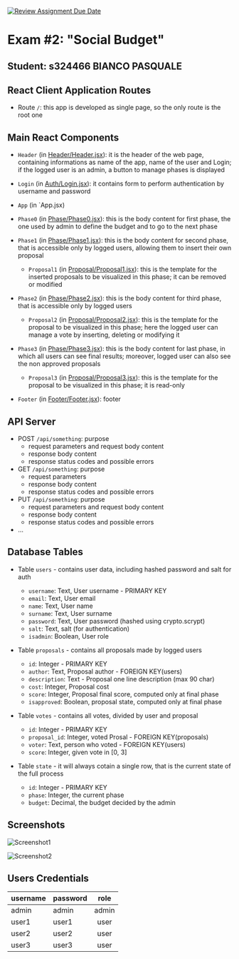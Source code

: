 [![Review Assignment Due Date](https://classroom.github.com/assets/deadline-readme-button-22041afd0340ce965d47ae6ef1cefeee28c7c493a6346c4f15d667ab976d596c.svg)](https://classroom.github.com/a/CNwikhrY)

# Exam #2: "Social Budget"

## Student: s324466 BIANCO PASQUALE

## React Client Application Routes

- Route `/`: this app is developed as single page, so the only route is the root one

## Main React Components

- `Header` (in [Header/Header.jsx](/client/src/components/Header/Header.jsx)): it is the header of the web page, containing informations as name of the app, name of the user and Login; if the logged user is an admin, a button to manage phases is displayed

- `Login` (in [Auth/Login.jsx](/client/src/components/Auth/Login.jsx)): it contains form to perform authentication by username and password
- `App` (in `App.jsx)

- `Phase0` (in [Phase/Phase0.jsx](/client/src/components/Phase/Phase0.jsx)): this is the body content for first phase, the one used by admin to define the budget and to go to the next phase

- `Phase1` (in [Phase/Phase1.jsx](/client/src/components/Phase/Phase1.jsx)): this is the body content for second phase, that is accessible only by logged users, allowing them to insert their own proposal

  - `Proposal1` (in [Proposal/Proposal1.jsx](/client/src/components/Proposal/Proposal1.jsx)): this is the template for the inserted proposals to be visualized in this phase; it can be removed or modified

- `Phase2` (in [Phase/Phase2.jsx](/client/src/components/Phase/Phase2.jsx)): this is the body content for third phase, that is accessible only by logged users

  - `Proposal2` (in [Proposal/Proposal2.jsx](/client/src/components/Proposal/Proposal2.jsx)): this is the template for the proposal to be visualized in this phase; here the logged user can manage a vote by inserting, deleting or modifying it

- `Phase3` (in [Phase/Phase3.jsx](/client/src/components/Phase/Phase3.jsx)): this is the body content for last phase, in which all users can see final results; moreover, logged user can also see the non approved proposals

  - `Proposal3` (in [Proposal/Proposal3.jsx](/client/src/components/Proposal/Proposal3.jsx)): this is the template for the proposal to be visualized in this phase; it is read-only

- `Footer` (in [Footer/Footer.jsx](/client/src/components/Footer/Footer.jsx)): footer

## API Server

- POST `/api/something`: purpose
  - request parameters and request body content
  - response body content
  - response status codes and possible errors
- GET `/api/something`: purpose
  - request parameters
  - response body content
  - response status codes and possible errors
- PUT `/api/something`: purpose
  - request parameters and request body content
  - response body content
  - response status codes and possible errors
- ...

## Database Tables

- Table `users` - contains user data, including hashed password and salt for auth

  - `username`: Text, User username - PRIMARY KEY
  - `email`: Text, User email
  - `name`: Text, User name
  - `surname`: Text, User surname
  - `password`: Text, User password (hashed using crypto.scrypt)
  - `salt`: Text, salt (for authentication)
  - `isadmin`: Boolean, User role

- Table `proposals` - contains all proposals made by logged users

  - `id`: Integer - PRIMARY KEY
  - `author`: Text, Proposal author - FOREIGN KEY(users)
  - `description`: Text - Proposal one line description (max 90 char)
  - `cost`: Integer, Proposal cost
  - `score`: Integer, Proposal final score, computed only at final phase
  - `isapproved`: Boolean, proposal state, computed only at final phase

- Table `votes` - contains all votes, divided by user and proposal

  - `id`: Integer - PRIMARY KEY
  - `proposal_id`: Integer, voted Prosal - FOREIGN KEY(proposals)
  - `voter`: Text, person who voted - FOREIGN KEY(users)
  - `score`: Integer, given vote in [0, 3]

- Table `state` - it will always cotain a single row, that is the current state of the full process

  - `id`: Integer - PRIMARY KEY
  - `phase`: Integer, the current phase
  - `budget`: Decimal, the budget decided by the admin

## Screenshots

![Screenshot1](./img/screenshot.jpg)

![Screenshot2](./img/screenshot.jpg)

## Users Credentials

| username | password | role  |
| :------- | :------- | :---: |
| admin    | admin    | admin |
| user1    | user1    | user  |
| user2    | user2    | user  |
| user3    | user3    | user  |

